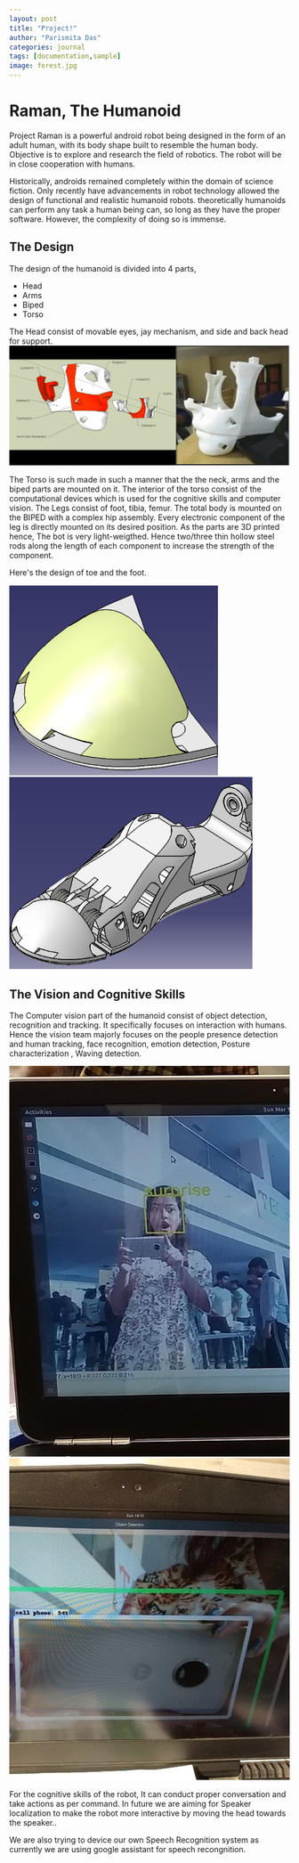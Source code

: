 ```yaml
---
layout: post
title: "Project!"
author: "Parismita Das"
categories: journal
tags: [documentation,sample]
image: forest.jpg
---
```


# Raman, The Humanoid

Project Raman is a powerful android robot being designed in the form of an adult human, with its body shape built to resemble the human body.
Objective is to explore and research the field of robotics.
The robot will be in close cooperation with humans.

Historically, androids remained completely within the domain of science fiction. 
Only recently have advancements in robot technology allowed the design of functional and realistic humanoid robots.
 theoretically humanoids can perform any task a human being can, so long as they have the proper software. However, the complexity of doing so is immense.

## The Design

The design of the humanoid is divided into 4 parts, 

* Head
* Arms
* Biped
* Torso

The Head consist of movable eyes, jay mechanism, and side and back head for support.
![all-text](https://github.com/parismita/parismita.github.io/blob/master/assets/img/head.png)

The Torso is such made in such a manner that the the neck, arms and the biped parts are mounted on it. The interior of the torso consist of the computational devices which is used for the cognitive skills and  computer vision.
The Legs consist of foot, tibia, femur. The total body is mounted on the BIPED with a complex hip assembly. Every electronic component of the leg is directly mounted on its desired position. As the parts are 3D printed hence, The bot is very light-weigthed. Hence two/three thin hollow steel rods along the length of each component to increase the strength of the component.

Here's the design of toe and the foot.

![all-text](https://github.com/parismita/parismita.github.io/blob/master/assets/img/toe.png)
![all-text](https://github.com/parismita/parismita.github.io/blob/master/assets/img/foot.png)

## The Vision and Cognitive Skills

The Computer vision part of the humanoid consist of object detection, recognition and tracking. It specifically focuses on interaction with humans. Hence the vision team majorly focuses on the people presence detection and human tracking, face recognition, emotion detection, Posture characterization , Waving detection.

![all-text](https://github.com/parismita/parismita.github.io/blob/master/assets/img/emo.jpg)
![all-text](https://github.com/parismita/parismita.github.io/blob/master/assets/img/obj.jpg)

For the cognitive skills of the robot, It can conduct proper conversation and take actions as per command.
In future we are aiming for Speaker localization to make the robot more interactive by moving the head towards the speaker..

We are also trying to device our own Speech Recognition system as currently we are using google assistant for speech recongnition.



 

